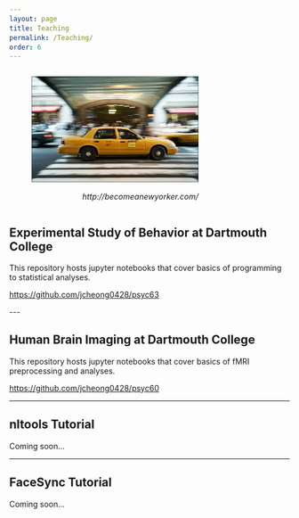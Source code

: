 ```yaml
---
layout: page
title: Teaching
permalink: /Teaching/
order: 6
---
```

<div style="display:inline-block;vertical-align:top;">
<figure>
  <img src="/assets/post01/nycab.jpeg" width="300">
  <figcaption><p align="right"><i>http://becomeanewyorker.com/</i>
  </p></figcaption>
</figure>
</div>

<div style="display:inline-block;">

## Experimental Study of Behavior at Dartmouth College
This repository hosts jupyter notebooks that cover basics of programming to statistical analyses. 

https://github.com/jcheong0428/psyc63
</div>
---

## Human Brain Imaging at Dartmouth College
This repository hosts jupyter notebooks that cover basics of fMRI preprocessing and analyses. 

https://github.com/jcheong0428/psyc60

---

## nltools Tutorial 

Coming soon...

---

## FaceSync Tutorial 

Coming soon...